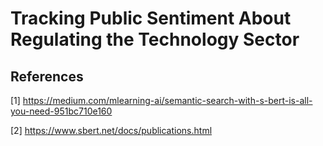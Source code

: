 # Tracking Public Sentiment About Regulating the Technology Sector

## References

[1] https://medium.com/mlearning-ai/semantic-search-with-s-bert-is-all-you-need-951bc710e160

[2] https://www.sbert.net/docs/publications.html
